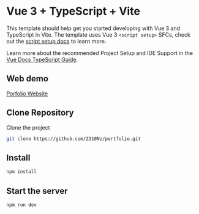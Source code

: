 # Vue 3 + TypeScript + Vite

This template should help get you started developing with Vue 3 and TypeScript in Vite. The template uses Vue 3 `<script setup>` SFCs, check out the [script setup docs](https://v3.vuejs.org/api/sfc-script-setup.html#sfc-script-setup) to learn more.

Learn more about the recommended Project Setup and IDE Support in the [Vue Docs TypeScript Guide](https://vuejs.org/guide/typescript/overview.html#project-setup).

## Web demo
[Porfolio Website](https://portfolio-ppalee.vercel.app/)

## Clone Repository

Clone the project

```bash
git clone https://github.com/Z310Nz/portfolio.git
```

## Install

```bash
npm install
```

## Start the server

```bash
npm run dev
```

